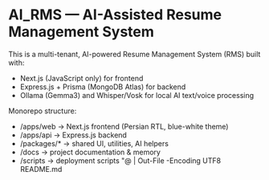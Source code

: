 # AI_RMS — AI-Assisted Resume Management System

This is a multi-tenant, AI-powered Resume Management System (RMS) built with:
- Next.js (JavaScript only) for frontend
- Express.js + Prisma (MongoDB Atlas) for backend
- Ollama (Gemma3) and Whisper/Vosk for local AI text/voice processing

Monorepo structure:
- /apps/web       → Next.js frontend (Persian RTL, blue-white theme)
- /apps/api       → Express.js backend
- /packages/*     → shared UI, utilities, AI helpers
- /docs           → project documentation & memory
- /scripts        → deployment scripts
"@ | Out-File -Encoding UTF8 README.md
